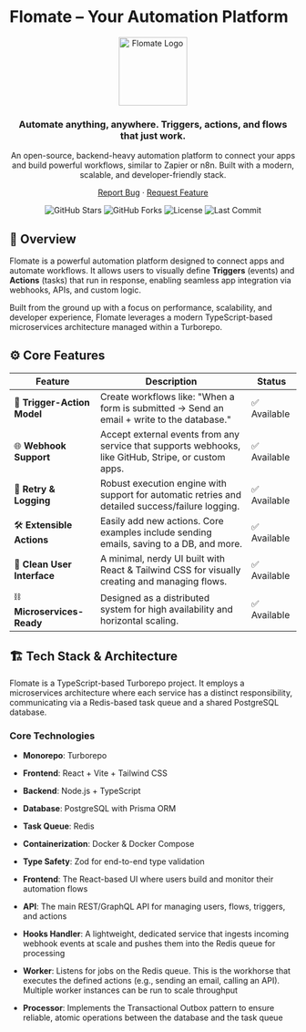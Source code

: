# Flomate – Your Automation Platform

<div align="center">
  <img src="https://placehold.co/150x150/101010/f59e0b?text=🧠" alt="Flomate Logo" width="120">
  <h3>Automate anything, anywhere. Triggers, actions, and flows that just work.</h3>
  <p>An open-source, backend-heavy automation platform to connect your apps and build powerful workflows, similar to Zapier or n8n. Built with a modern, scalable, and developer-friendly stack.</p>
  
  <p>
    <a href="https://github.com/your-username/flomate/issues">Report Bug</a>
    ·
    <a href="https://github.com/your-username/flomate/issues">Request Feature</a>
  </p>

  <p>
    <img src="https://img.shields.io/github/stars/your-username/flomate?style=for-the-badge&color=f59e0b" alt="GitHub Stars"/>
    <img src="https://img.shields.io/github/forks/your-username/flomate?style=for-the-badge&color=f59e0b" alt="GitHub Forks"/>
    <img src="https://img.shields.io/github/license/your-username/flomate?style=for-the-badge&color=f59e0b" alt="License"/>
    <img src="https://img.shields.io/github/last-commit/your-username/flomate?style=for-the-badge&color=f59e0b" alt="Last Commit"/>
  </p>
</div>

## 🚀 Overview

Flomate is a powerful automation platform designed to connect apps and automate workflows. It allows users to visually define **Triggers** (events) and **Actions** (tasks) that run in response, enabling seamless app integration via webhooks, APIs, and custom logic.

Built from the ground up with a focus on performance, scalability, and developer experience, Flomate leverages a modern TypeScript-based microservices architecture managed within a Turborepo.


## ⚙️ Core Features

| Feature | Description | Status |
|---------|-------------|--------|
| 🧠 **Trigger-Action Model** | Create workflows like: "When a form is submitted → Send an email + write to the database." | ✅ Available |
| 🌐 **Webhook Support** | Accept external events from any service that supports webhooks, like GitHub, Stripe, or custom apps. | ✅ Available |
| 🔁 **Retry & Logging** | Robust execution engine with support for automatic retries and detailed success/failure logging. | ✅ Available |
| 🛠️ **Extensible Actions** | Easily add new actions. Core examples include sending emails, saving to a DB, and more. | ✅ Available |
| 👤 **Clean User Interface** | A minimal, nerdy UI built with React & Tailwind CSS for visually creating and managing flows. | ✅ Available |
| ⛓️ **Microservices-Ready** | Designed as a distributed system for high availability and horizontal scaling. | ✅ Available |

## 🏗️ Tech Stack & Architecture

Flomate is a TypeScript-based Turborepo project. It employs a microservices architecture where each service has a distinct responsibility, communicating via a Redis-based task queue and a shared PostgreSQL database.

### Core Technologies
- **Monorepo**: Turborepo
- **Frontend**: React + Vite + Tailwind CSS
- **Backend**: Node.js + TypeScript
- **Database**: PostgreSQL with Prisma ORM
- **Task Queue**: Redis
- **Containerization**: Docker & Docker Compose
- **Type Safety**: Zod for end-to-end type validation

- **Frontend**: The React-based UI where users build and monitor their automation flows
- **API**: The main REST/GraphQL API for managing users, flows, triggers, and actions
- **Hooks Handler**: A lightweight, dedicated service that ingests incoming webhook events at scale and pushes them into the Redis queue for processing
- **Worker**: Listens for jobs on the Redis queue. This is the workhorse that executes the defined actions (e.g., sending an email, calling an API). Multiple worker instances can be run to scale throughput
- **Processor**: Implements the Transactional Outbox pattern to ensure reliable, atomic operations between the database and the task queue

